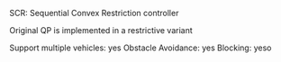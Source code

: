 SCR: Sequential Convex Restriction controller

Original QP is implemented in a restrictive variant

Support multiple vehicles: yes
    Obstacle Avoidance: yes
    Blocking: yeso